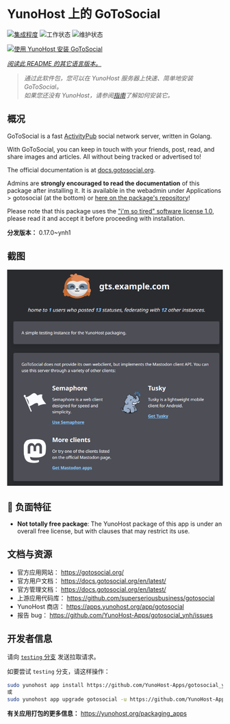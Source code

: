<!--
注意：此 README 由 <https://github.com/YunoHost/apps/tree/master/tools/readme_generator> 自动生成
请勿手动编辑。
-->

# YunoHost 上的 GoToSocial

[![集成程度](https://dash.yunohost.org/integration/gotosocial.svg)](https://ci-apps.yunohost.org/ci/apps/gotosocial/) ![工作状态](https://ci-apps.yunohost.org/ci/badges/gotosocial.status.svg) ![维护状态](https://ci-apps.yunohost.org/ci/badges/gotosocial.maintain.svg)

[![使用 YunoHost 安装 GoToSocial](https://install-app.yunohost.org/install-with-yunohost.svg)](https://install-app.yunohost.org/?app=gotosocial)

*[阅读此 README 的其它语言版本。](./ALL_README.md)*

> *通过此软件包，您可以在 YunoHost 服务器上快速、简单地安装 GoToSocial。*  
> *如果您还没有 YunoHost，请参阅[指南](https://yunohost.org/install)了解如何安装它。*

## 概况

GoToSocial is a fast [ActivityPub](https://activitypub.rocks/) social network server, written in Golang.

With GoToSocial, you can keep in touch with your friends, post, read, and share images and articles. All without being tracked or advertised to!

The official documentation is at [docs.gotosocial.org](https://docs.gotosocial.org).  

Admins are **strongly encouraged to read the documentation** of this package after installing it. It is available in the webadmin under Applications > gotosocial (at the bottom) or [here on the package's repository](https://github.com/YunoHost-Apps/gotosocial_ynh/blob/master/doc/ADMIN.md)!

Please note that this package uses the ["i'm so tired" software license 1.0](https://github.com/YunoHost-Apps/gotosocial_ynh/blob/master/LICENSE), please read it and accept it before proceeding with installation.


**分发版本：** 0.17.0~ynh1

## 截图

![GoToSocial 的截图](./doc/screenshots/screenshot.png)

## :red_circle: 负面特征

- **Not totally free package**: The YunoHost package of this app is under an overall free license, but with clauses that may restrict its use.

## 文档与资源

- 官方应用网站： <https://gotosocial.org/>
- 官方用户文档： <https://docs.gotosocial.org/en/latest/>
- 官方管理文档： <https://docs.gotosocial.org/en/latest/>
- 上游应用代码库： <https://github.com/superseriousbusiness/gotosocial>
- YunoHost 商店： <https://apps.yunohost.org/app/gotosocial>
- 报告 bug： <https://github.com/YunoHost-Apps/gotosocial_ynh/issues>

## 开发者信息

请向 [`testing` 分支](https://github.com/YunoHost-Apps/gotosocial_ynh/tree/testing) 发送拉取请求。

如要尝试 `testing` 分支，请这样操作：

```bash
sudo yunohost app install https://github.com/YunoHost-Apps/gotosocial_ynh/tree/testing --debug
或
sudo yunohost app upgrade gotosocial -u https://github.com/YunoHost-Apps/gotosocial_ynh/tree/testing --debug
```

**有关应用打包的更多信息：** <https://yunohost.org/packaging_apps>
